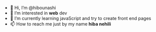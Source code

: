 - 👋 Hi, I’m @hibounashi
- 👀 I’m interested in <b>web</b> dev
- 🌱 I’m currently learning javaScript and try to create front end pages
- 📫 How to reach me just by my name <b>hiba nehili</b>

<!---
hibounashi/hibounashi is a ✨ special ✨ repository because its `README.md` (this file) appears on your GitHub profile.
You can click the Preview link to take a look at your changes.
--->
